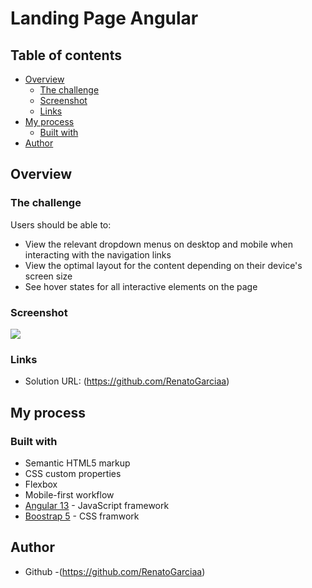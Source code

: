# Landing Page Angular


## Table of contents

- [Overview](#overview)
  - [The challenge](#the-challenge)
  - [Screenshot](#screenshot)
  - [Links](#links)
- [My process](#my-process)
  - [Built with](#built-with)
- [Author](#author)

## Overview

### The challenge

Users should be able to:

- View the relevant dropdown menus on desktop and mobile when interacting with the navigation links
- View the optimal layout for the content depending on their device's screen size
- See hover states for all interactive elements on the page

### Screenshot

![](./Screenshot.jpeg)

### Links

- Solution URL: (https://github.com/RenatoGarciaa)

## My process

### Built with

- Semantic HTML5 markup
- CSS custom properties
- Flexbox
- Mobile-first workflow
- [Angular 13](https://angular.io/) - JavaScript framework
- [Boostrap 5](https://getbootstrap.com/) - CSS framwork

## Author

- Github -(https://github.com/RenatoGarciaa)
